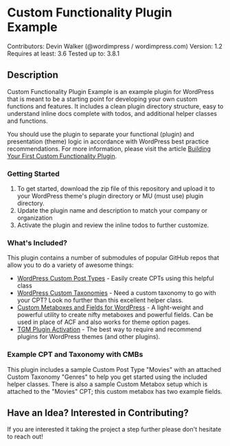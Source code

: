 Custom Functionality Plugin Example
===================================
Contributors: Devin Walker (@wordimpress / wordimpress.com)
Version: 1.2
Requires at least: 3.6
Tested up to: 3.8.1  

## Description

Custom Functionality Plugin Example is an example plugin for WordPress that is meant to be a starting point for developing your own custom functions and features. It includes a clean plugin directory structure, easy to understand inline docs complete with todos, and additional helper classes and functions.

You should use the plugin to separate your functional (plugin) and presentation (theme) logic in accordance with WordPress best practice recommendations. For more information, please visit the article [Building Your First Custom Functionality Plugin](http://wordimpress.com/building-first-custom-functionality-plugin/ "How to Build a Custom Functionality Plugin for WordPress").

### Getting Started

1. To get started, download the zip file of this repository and upload it to your WordPress theme's plugin directory or MU (must use) plugin directory.
2. Update the plugin name and description to match your company or organization
3. Activate the plugin and review the inline todos to further customize.

### What's Included?

This plugin contains a number of submodules of popular GitHub repos that allow you to do a variety of awesome things:

* [WordPress Custom Post Types](https://github.com/beaucharman/wordpress-custom-post-types) - Easily create CPTs using this helpful class
* [WordPress Custom Taxonomies](https://github.com/beaucharman/wordpress-custom-taxonomy) - Need a custom taxonomy to go with your CPT? Look no further than this excellent helper class.
* [Custom Metaboxes and Fields for WordPress](https://github.com/WebDevStudios/Custom-Metaboxes-and-Fields-for-WordPress/) - A light-weight and powerful utility to create nifty metaboxes and powerful fields. Can be used in place of ACF and also works for theme option pages.
* [TGM Plugin Activation](https://github.com/thomasgriffin/TGM-Plugin-Activation) - The best way to require and recommend plugins for WordPress themes (and other plugins).

### Example CPT and Taxonomy with CMBs

This plugin includes a sample Custom Post Type "Movies" with an attached Custom Taxonomy "Genres" to help you get started using the included helper classes. There is also a sample Custom Metabox setup which is attached to the "Movies" CPT; this custom metabox has two example fields.

## Have an Idea? Interested in Contributing?

If you are interested it taking the project a step further please don't hesitate to reach out!